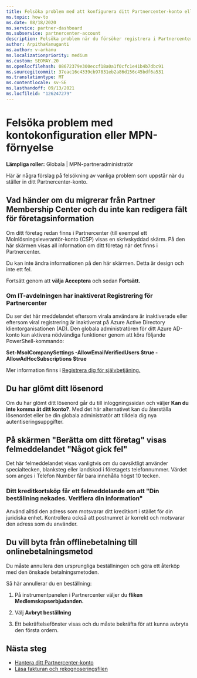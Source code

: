 ```yaml
---
title: Felsöka problem med att konfigurera ditt Partnercenter-konto eller MPN-förnyelse
ms.topic: how-to
ms.date: 08/18/2020
ms.service: partner-dashboard
ms.subservice: partnercenter-account
description: Felsöka problem när du försöker registrera i Partnercenter. Svar på problem med betalningsmetoder, att glömma lösenord och mycket annat.
author: ArpithaKanuganti
ms.author: v-arkanu
ms.localizationpriority: medium
ms.custom: SEOMAY.20
ms.openlocfilehash: 08672379e300eccf18a0a1f0cfc1e41b4b7dbc91
ms.sourcegitcommit: 37eac16c4339cb97831eb2a86d156c45bdf6a531
ms.translationtype: MT
ms.contentlocale: sv-SE
ms.lasthandoff: 09/13/2021
ms.locfileid: "126247279"
---
```

# <a name="troubleshoot-account-setup-or-mpn-renewal-issues"></a>Felsöka problem med kontokonfiguration eller MPN-förnyelse

**Lämpliga roller:** Globala | MPN-partneradministratör
 
Här är några förslag på felsökning av vanliga problem som uppstår när du ställer in ditt Partnercenter-konto.

## <a name="what-happens-if-you-are-migrating-from-partner-membership-center-and-you-cant-edit-any-company-information-fields"></a>Vad händer om du migrerar från Partner Membership Center och du inte kan redigera fält för företagsinformation

Om ditt företag redan finns i Partnercenter (till exempel ett Molnlösningsleverantör-konto (CSP) visas en skrivskyddad skärm. På den här skärmen visas all information om ditt företag när det finns i Partnercenter.

Du kan inte ändra informationen på den här skärmen. Detta är design och inte ett fel.

Fortsätt genom att **välja Acceptera** och sedan **Fortsätt.**


### <a name="if-the-it-department-has-turned-off-sign-up-for-partner-center"></a>Om IT-avdelningen har inaktiverat **Registrering för Partnercenter**

Du ser det här meddelandet eftersom virala användare är inaktiverade eller eftersom viral registrering är inaktiverat på Azure Active Directory klientorganisationen (AD). Den globala administratören för ditt Azure AD-konto kan aktivera nödvändiga funktioner genom att köra följande PowerShell-kommando:

**Set-MsolCompanySettings -AllowEmailVerifiedUsers $true -AllowAdHocSubscriptions $true**

Mer information finns i [Registrera dig för självbetjäning.](/azure/active-directory/users-groups-roles/directory-self-service-signup)

## <a name="you-forgot-your-password"></a>Du har glömt ditt lösenord

Om du har glömt ditt lösenord går du till inloggningssidan och väljer **Kan du inte komma åt ditt konto?**. Med det här alternativet kan du återställa lösenordet eller be din globala administratör att tilldela dig nya autentiseringsuppgifter.

## <a name="on-the-tell-us-about-your-company-screen-you-receive-a-something-went-wrong-error"></a>På skärmen "Berätta om ditt företag" visas felmeddelandet "Något gick fel"

Det här felmeddelandet visas vanligtvis om du oavsiktligt använder specialtecken, blanksteg eller landskod i företagets telefonnummer. Värdet som anges i Telefon Number får bara innehålla högst 10 tecken.


### <a name="your-credit-card-purchase-is-receiving-an-error-message-stating-that-your-order-was-declined-please-verify-your-information"></a>Ditt kreditkortsköp får ett felmeddelande om att "Din beställning nekades. Verifiera din information"


Använd alltid den adress som motsvarar ditt kreditkort i stället för din juridiska enhet. Kontrollera också att postnumret är korrekt och motsvarar den adress som du använder.

## <a name="you-want-to-switch-from-offline-payment-to-online-payment-method"></a>Du vill byta från offlinebetalning till onlinebetalningsmetod 

Du måste annullera den ursprungliga beställningen och göra ett återköp med den önskade betalningsmetoden.

Så här annullerar du en beställning:

1. På instrumentpanelen i Partnercenter väljer du **fliken Medlemskapserbjudanden.**

2. Välj **Avbryt beställning**

3. Ett bekräftelsefönster visas och du måste bekräfta för att kunna avbryta den första ordern.

## <a name="next-steps"></a>Nästa steg

- [Hantera ditt Partnercenter-konto](partner-center-account-setup.md)
- [Läsa fakturan och rekognoseringsfilen](read-your-bill.md)
